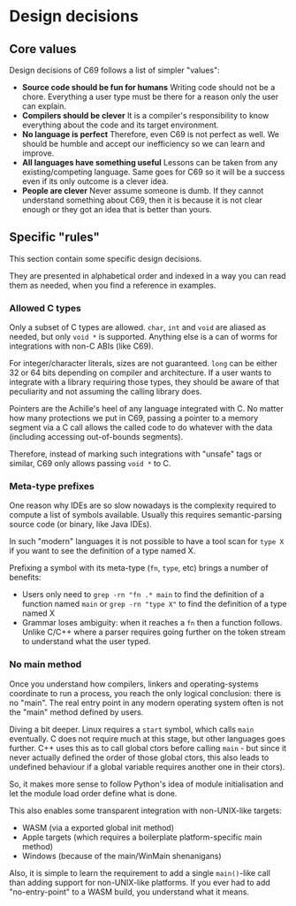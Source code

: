 # Design decisions

## Core values

Design decisions of C69 follows a list of simpler "values":

- **Source code should be fun for humans**
  Writing code should not be a chore. Everything a user type must be there for
  a reason only the user can explain.
- **Compilers should be clever**
  It is a compiler's responsibility to know everything about the code and its
  target environment.
- **No language is perfect**
  Therefore, even C69 is not perfect as well. We should be humble and accept
  our inefficiency so we can learn and improve.
- **All languages have something useful**
  Lessons can be taken from any existing/competing language. Same goes for C69
  so it will be a success even if its only outcome is a clever idea.
- **People are clever**
  Never assume someone is dumb. If they cannot understand something about C69,
  then it is because it is not clear enough or they got an idea that is better
  than yours.

## Specific "rules"

This section contain some specific design decisions.

They are presented in alphabetical order and indexed in a way you can read them
as needed, when you find a reference in examples.

### Allowed C types

Only a subset of C types are allowed. `char`, `int` and `void` are aliased as
needed, but only `void *` is supported. Anything else is a can of worms for
integrations with non-C ABIs (like C69).

For integer/character literals, sizes are not guaranteed. `long` can be either
32 or 64 bits depending on compiler and architecture. If a user wants to
integrate with a library requiring those types, they should be aware of that
peculiarity and not assuming the calling library does.

Pointers are the Achille's heel of any language integrated with C. No matter
how many protections we put in C69, passing a pointer to a memory segment via a
C call allows the called code to do whatever with the data (including accessing
out-of-bounds segments).

Therefore, instead of marking such integrations with "unsafe" tags or similar,
C69 only allows passing `void *` to C.

### Meta-type prefixes

One reason why IDEs are so slow nowadays is the complexity required to compute
a list of symbols available. Usually this requires semantic-parsing source code
(or binary, like Java IDEs).

In such "modern" languages it is not possible to have a tool scan for `type X`
if you want to see the definition of a type named X.

Prefixing a symbol with its meta-type (`fn`, `type`, etc) brings a number of
benefits:

- Users only need to `grep -rn "fn .* main` to find the definition of a
  function named `main` or `grep -rn "type X"` to find the definition of a type
  named X
- Grammar loses ambiguity: when it reaches a `fn` then a function follows.
  Unlike C/C++ where a parser requires going further on the token stream to
  understand what the user typed.

### No main method

Once you understand how compilers, linkers and operating-systems coordinate
to run a process, you reach the only logical conclusion: there is no "main".
The real entry point in any modern operating system often is not the "main"
method defined by users.

Diving a bit deeper. Linux requires a `start` symbol, which calls `main`
eventually. C does not require much at this stage, but other languages goes
further. C++ uses this as to call global ctors before calling `main` - but
since it never actually defined the order of those global ctors, this also
leads to undefined behaviour if a global variable requires another one in their
ctors).

So, it makes more sense to follow Python's idea of module initialisation and
let the module load order define what is done.

This also enables some transparent integration with non-UNIX-like targets:
- WASM (via a exported global init method)
- Apple targets (which requires a boilerplate platform-specific main method)
- Windows (because of the main/WinMain shenanigans)

Also, it is simple to learn the requirement to add a single `main()`-like call
than adding support for non-UNIX-like platforms. If you ever had to add
"no-entry-point" to a WASM build, you understand what it means.

